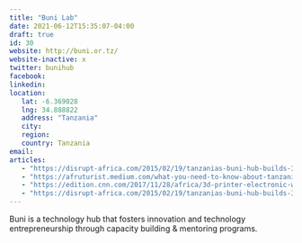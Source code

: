```yaml
---
title: "Buni Lab"
date: 2021-06-12T15:35:07-04:00
draft: true
id: 30
website: http://buni.or.tz/
website-inactive: x
twitter: bunihub
facebook: 
linkedin: 
location: 
   lat: -6.369028
   lng: 34.888822
   address: "Tanzania"
   city: 
   region: 
   country: Tanzania
email: 
articles:
   - "https://disrupt-africa.com/2015/02/19/tanzanias-buni-hub-builds-3d-printer-made-e-waste/"
   - "https://afruturist.medium.com/what-you-need-to-know-about-tanzania-innovation-ecosystem-why-we-are-the-fastest-12ebfc7c32ef"
   - "https://edition.cnn.com/2017/11/28/africa/3d-printer-electronic-waste/index.html"
   - "https://disrupt-africa.com/2015/02/19/tanzanias-buni-hub-builds-3d-printer-made-e-waste/"
---
```

Buni is a technology hub that fosters innovation and technology entrepreneurship through capacity building & mentoring programs.  
